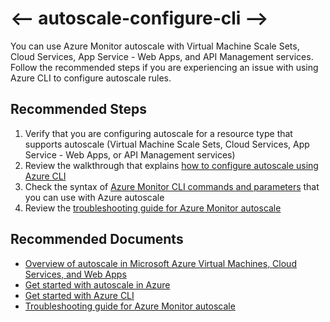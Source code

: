 <properties
    pageTitle="I can’t configure autoscale using Azure CLI"
    description="Issues with using Azure portal to configure CLI"
    service="microsoft.insights"
    resource="components"
    authors="vgorbenko"
    ms.author="vitalyg"
    displayOrder="2"
    articleId="autoscale-configure-portal"
    selfHelpType="generic"
    supportTopicIds="32683740"
    productPesIds="15527"
    cloudEnvironments="public,fairfax,mooncake"
/>

# <-- autoscale-configure-cli -->

You can use Azure Monitor autoscale with Virtual Machine Scale Sets, Cloud Services, App Service - Web Apps, and API Management services. Follow the recommended steps if you are experiencing an issue with using Azure CLI to configure autoscale rules.

## **Recommended Steps**

1. Verify that you are configuring autoscale for a resource type that supports autoscale (Virtual Machine Scale Sets, Cloud Services, App Service - Web Apps, or API Management services)
1. Review the walkthrough that explains [how to configure autoscale using Azure CLI](https://docs.microsoft.com/azure/virtual-machine-scale-sets/tutorial-autoscale-cli)
1. Check the syntax of [Azure Monitor CLI commands and parameters](https://docs.microsoft.com/cli/azure/monitor/autoscale) that you can use with Azure autoscale
1. Review the [troubleshooting guide for Azure Monitor autoscale](https://docs.microsoft.com/azure/azure-monitor/platform/autoscale-troubleshoot)

## **Recommended Documents**

* [Overview of autoscale in Microsoft Azure Virtual Machines, Cloud Services, and Web Apps](https://docs.microsoft.com/azure/azure-monitor/platform/autoscale-overview)
* [Get started with autoscale in Azure](https://docs.microsoft.com/azure/azure-monitor/platform/autoscale-get-started)
* [Get started with Azure CLI](https://docs.microsoft.com/cli/azure/get-started-with-azure-cli)
* [Troubleshooting guide for Azure Monitor autoscale](https://docs.microsoft.com/azure/azure-monitor/platform/autoscale-troubleshoot)
